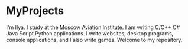 # MyProjects
I'm Ilya. I study at the Moscow Aviation Institute. I am writing C/C++ C# Java Script Python applications. I write websites, desktop programs, console applications, and I also write games. Welcome to my repository.
